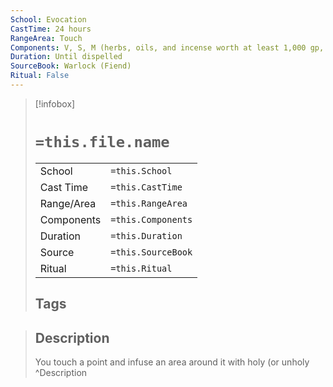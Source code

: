 ```yaml
---
School: Evocation
CastTime: 24 hours
RangeArea: Touch
Components: V, S, M (herbs, oils, and incense worth at least 1,000 gp, which the spell consumes)
Duration: Until dispelled
SourceBook: Warlock (Fiend)
Ritual: False
---
```

> [!infobox]
>
> # `=this.file.name`
> |            |                    |
> | ---------- | ------------------ |
> | School     | `=this.School`     |
> | Cast Time  | `=this.CastTime`   |
> | Range/Area | `=this.RangeArea`  |
> | Components | `=this.Components` |
> | Duration   | `=this.Duration`   |
> | Source     | `=this.SourceBook` |
> | Ritual     | `=this.Ritual`     |
>## Tags
>

> ## Description
> You touch a point and infuse an area around it with holy (or unholy
> ^Description